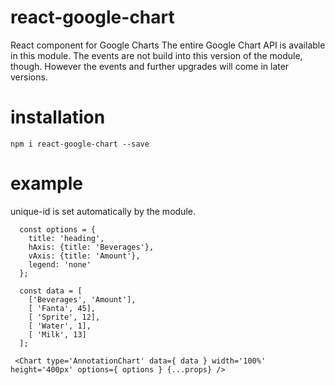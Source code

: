 # react-google-chart
React component for Google Charts
The entire Google Chart API is available in this module. The events are not build into this version of the module, though. However the events and further upgrades will come in later versions. 

# installation
```
npm i react-google-chart --save
```

# example

unique-id is set automatically by the module.

```
  const options = {
    title: 'heading',
    hAxis: {title: 'Beverages'},
    vAxis: {title: 'Amount'},
    legend: 'none'
  };

  const data = [
    ['Beverages', 'Amount'],
    [ 'Fanta', 45],
    [ 'Sprite', 12],
    [ 'Water', 1],
    [ 'Milk', 13]
  ];

 <Chart type='AnnotationChart' data={ data } width='100%' height='400px' options={ options } {...props} />


```

